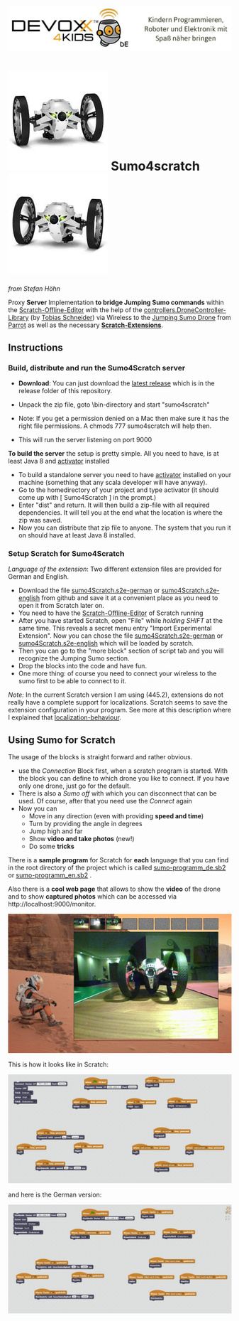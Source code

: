 ![Devoxx4Kids](public/images/logo.jpg)


# ![Devoxx4Kids](./jumping-sumo.jpg)  Sumo4scratch  ![Devoxx4Kids](./jumping-sumo-flipped.jpg)
*from Stefan Höhn*

[Tobias Schneider]: https://github.com/derTobsch
[Scratch-Offline-Editor]: https://scratch.mit.edu/scratch2download/
[Jumping Sumo Drone]: http://www.parrot.com/usa/products/jumping-sumo/
[Parrot]: http://www.parrot.com/
[Scratch-Extensions]: https://wiki.scratch.mit.edu/w/images/ExtensionsDoc.HTTP-9-11.pdf
Proxy __Server__ Implementation __to bridge Jumping Sumo commands__ within the [Scratch-Offline-Editor] with the help of the [controllers.DroneController-Library] (by [Tobias Schneider]) via Wireless to the [Jumping Sumo Drone] from [Parrot] as well as the necessary __[Scratch-Extensions]__.

[controllers.DroneController-Library]: https://github.com/Devoxx4KidsDE/drone-controller
[activator]: https://www.lightbend.com/activator/download

## Instructions

### Build, distribute and run the Sumo4Scratch server

[latest release]: https://github.com/Devoxx4KidsDE/sumo4scratch/tree/master/release/sumo4scratch.zip

* __Download__: You can just download the [latest release] which is in the release folder of this repository.

* Unpack the zip file, goto \bin-directory and start "sumo4scratch"
* Note: If you get a permission denied on a Mac then make sure it has the right file permissions. A chmods 777 sumo4scratch will help then.
* This will run the server listening on port 9000

__To build the server__ the setup is pretty simple. All you need to have, is at least Java 8 and [activator] installed

* To build a standalone server you need to have [activator] installed on your machine (something that any scala developer will have anyway).
* Go to the homedirectory of your project and type activator (it should come up with [ Sumo4Scratch ] in the prompt.)
* Enter "dist" and return. It will then build a zip-file with all required dependencies. It will tell you at the end what the location is where the zip was saved.
* Now you can distribute that zip file to anyone. The system that you run it on should have at least Java 8 installed.

### Setup Scratch for Sumo4Scratch

*Language of the extension*: Two different extension files are provided for German and English.

[sumo4Scratch.s2e-german]:  https://github.com/Devoxx4KidsDE/sumo4scratch/tree/master/Scratch/de/sumo4Scratch_de.s2e
[sumo4Scratch.s2e-english]: https://github.com/Devoxx4KidsDE/sumo4scratch/tree/master/Scratch/en/sumo4Scratch_en.s2e

* Download the file [sumo4Scratch.s2e-german] or [sumo4Scratch.s2e-english] from github and save it at a convenient place as you need to open it from Scratch later on.
* You need to have the [Scratch-Offline-Editor] of Scratch running
* After you have started Scratch, open "File" while *holding SHIFT* at the same time. This reveals a secret menu entry "Import Experimental Extension". Now you can chose the file [sumo4Scratch.s2e-german] or [sumo4Scratch.s2e-english] which will be loaded by scratch.
* Then you can go to the "more block" section of script tab and you will recognize the Jumping Sumo section.
* Drop the blocks into the code and have fun.
* One more thing: of course you need to connect your wireless to the sumo first to be able to connect to it.

[localization-behaviour]: https://scratch.mit.edu/discuss/topic/191003/
*Note:* In the current Scratch version I am using (445.2), extensions do not really have a complete support for localizations. Scratch seems to save the extension configuration in your program. See more at this description where I explained that [localization-behaviour].

## Using Sumo for Scratch

The usage of the blocks is straight forward and rather obvious.

* use the *Connection* Block first, when a scratch program is started. With the block you can define to which drone you like to connect. If you have only one drone, just go for the default.
* There is also a *Sumo off* with which you can disconnect that can be used. Of course, after that you need use the *Connect* again
* Now you can
	* Move in any direction (even with providing __speed and time__)
	* Turn by providing the angle in degrees
	* Jump high and far
	* Show __video and take photos__ (new!)
	* Do some __tricks__


[sumo-programm_de.sb2]: https://github.com/Devoxx4KidsDE/sumo4scratch/tree/master/Scratch/de/sumo-programm.sb2
[sumo-programm_en.sb2]: https://github.com/Devoxx4KidsDE/sumo4scratch/tree/master/Scratch/en/sumo-programm.sb2

There is a __sample program__ for Scratch for __each__ language that you can find in the root directory of the project which is called [sumo-programm_de.sb2] or [sumo-programm_en.sb2] .

Also there is a __cool web page__ that allows to show the __video__ of the drone and to show __captured photos__ which can be accessed via http://localhost:9000/monitor.

![Video and Photo web page](./monitor.png)

This is how it looks like in Scratch:

![English Sample](./scratch-sample_en.jpg)

and here is the German version:

![German Sample](./scratch-sample_de.jpg)
